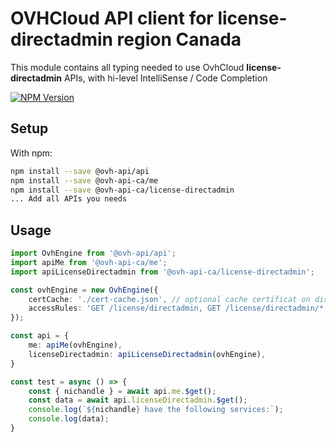 # OVHCloud API client for **license-directadmin** region Canada

This module contains all typing needed to use OvhCloud **license-directadmin** APIs, with hi-level IntelliSense / Code Completion

[![NPM Version](https://img.shields.io/npm/v/@ovh-api-ca/license-directadmin.svg?style=flat)](https://www.npmjs.org/package/@ovh-api-ca/license-directadmin)

## Setup

With npm:

```bash
npm install --save @ovh-api/api
npm install --save @ovh-api-ca/me
npm install --save @ovh-api-ca/license-directadmin
... Add all APIs you needs
```

## Usage

```typescript
import OvhEngine from '@ovh-api/api';
import apiMe from '@ovh-api-ca/me';
import apiLicenseDirectadmin from '@ovh-api-ca/license-directadmin';

const ovhEngine = new OvhEngine({ 
    certCache: './cert-cache.json', // optional cache certificat on disk.
    accessRules: 'GET /license/directadmin, GET /license/directadmin/*, GET /me', // optional limit the requested privileges.
});

const api = {
    me: apiMe(ovhEngine),
    licenseDirectadmin: apiLicenseDirectadmin(ovhEngine),
}

const test = async () => {
    const { nichandle } = await api.me.$get();
    const data = await api.licenseDirectadmin.$get();
    console.log(`${nichandle} have the following services:`);
    console.log(data);
}
```
